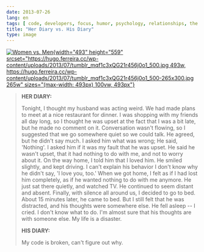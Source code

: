 ```yaml
---
date: 2013-07-26
lang: en
tags: [ code, developers, focus, humor, psychology, relationships, the zone ]
title: "Her Diary vs. His Diary"
type: image
---
```


[![Women vs.
Men](https://hugo.ferreira.cc/wp-content/uploads/2013/07/tumblr_mqf1c3xQG21r456j0o1_500.jpg){width="493"
height="559"
srcset="https://hugo.ferreira.cc/wp-content/uploads/2013/07/tumblr_mqf1c3xQG21r456j0o1_500.jpg 493w, https://hugo.ferreira.cc/wp-content/uploads/2013/07/tumblr_mqf1c3xQG21r456j0o1_500-265x300.jpg 265w"
sizes="(max-width: 493px) 100vw, 493px"}](https://hugo.ferreira.cc/wp-content/uploads/2013/07/tumblr_mqf1c3xQG21r456j0o1_500.jpg)

> **HER DIARY:**
>
> Tonight, I thought my husband was acting weird. We had made plans to
> meet at a nice restaurant for dinner. I was shopping with my friends
> all day long, so I thought he was upset at the fact that I was a bit
> late, but he made no comment on it. Conversation wasn't flowing, so I
> suggested that we go somewhere quiet so we could talk. He agreed, but
> he didn't say much. I asked him what was wrong; He said, 'Nothing'. I
> asked him if it was my fault that he was upset. He said he wasn't
> upset, that it had nothing to do with me, and not to worry about it.
> On the way home, I told him that I loved him. He smiled slightly, and
> kept driving. I can't explain his behavior I don't know why he didn't
> say, 'I love you, too.' When we got home, I felt as if I had lost him
> completely, as if he wanted nothing to do with me anymore. He just sat
> there quietly, and watched TV. He continued to seem distant and
> absent. Finally, with silence all around us, I decided to go to bed.
> About 15 minutes later, he came to bed. But I still felt that he was
> distracted, and his thoughts were somewhere else. He fell asleep -- I
> cried. I don't know what to do. I'm almost sure that his thoughts are
> with someone else. My life is a disaster.
>
> **HIS DIARY:**
>
> My code is broken, can't figure out why.

